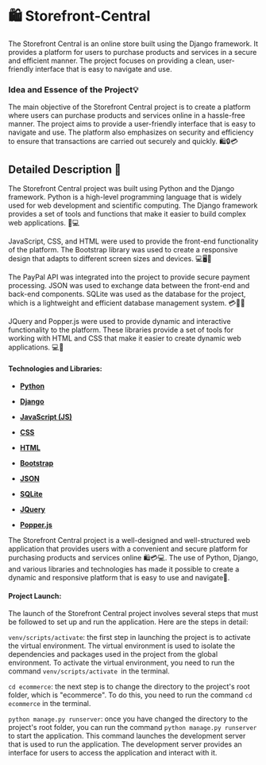# 🛍️ Storefront-Central

The Storefront Central is an online store built using the Django framework. It provides a platform for users to purchase products and services in a secure and efficient manner. The project focuses on providing a clean, user-friendly interface that is easy to navigate and use.

### Idea and Essence of the Project💡

The main objective of the Storefront Central project is to create a platform where users can purchase products and services online in a hassle-free manner. The project aims to provide a user-friendly interface that is easy to navigate and use. The platform also emphasizes on security and efficiency to ensure that transactions are carried out securely and quickly. 🛍️🔒💳

## Detailed Description 📝

The Storefront Central project was built using Python and the Django framework. Python is a high-level programming language that is widely used for web development and scientific computing. The Django framework provides a set of tools and functions that make it easier to build complex web applications. 🐍💻

JavaScript, CSS, and HTML were used to provide the front-end functionality of the platform. The Bootstrap library was used to create a responsive design that adapts to different screen sizes and devices. 💻🖥️📱

The PayPal API was integrated into the project to provide secure payment processing. JSON was used to exchange data between the front-end and back-end components. SQLite was used as the database for the project, which is a lightweight and efficient database management system. 💳🔄💾

JQuery and Popper.js were used to provide dynamic and interactive functionality to the platform. These libraries provide a set of tools for working with HTML and CSS that make it easier to create dynamic web applications. 💻🎨

#### Technologies and Libraries:

- **[Python](https://docs.python.org/3/)**

- **[Django](https://docs.djangoproject.com/en/3.2/)**

- **[JavaScript (JS)](https://developer.mozilla.org/en-US/docs/Web/JavaScript)**

- **[CSS](https://developer.mozilla.org/en-US/docs/Web/CSS)**

- **[HTML](https://developer.mozilla.org/en-US/docs/Web/HTML)**

- **[Bootstrap](https://getbootstrap.com/docs/4.0/getting-started/introduction/)**

- **[JSON](https://developer.mozilla.org/en-US/docs/Learn/JavaScript/Objects/JSON)**

- **[SQLite](https://www.sqlite.org/docs.html)**

- **[JQuery](https://api.jquery.com/)**

- **[Popper.js](https://popper.js.org/docs/v2/)**

The Storefront Central project is a well-designed and well-structured web application that provides users with a convenient and secure platform for purchasing products and services online 🛍️💳💻. The use of Python, Django, and various libraries and technologies has made it possible to create a dynamic and responsive platform that is easy to use and navigate📱.

#### Project Launch:

The launch of the Storefront Central project involves several steps that must be followed to set up and run the application. Here are the steps in detail:

`venv/scripts/activate`: the first step in launching the project is to activate the virtual environment. The virtual environment is used to isolate the dependencies and packages used in the project from the global environment. 
To activate the virtual environment, you need to run the command `venv/scripts/activate `in the terminal.

`cd ecommerce`: the next step is to change the directory to the project's root folder, which is "ecommerce". 
To do this, you need to run the command `cd ecommerce` in the terminal.

`python manage.py runserver`: once you have changed the directory to the project's root folder, you can run the command `python manage.py runserver` to start the application. This command launches the development server that is used to run the application. The development server provides an interface for users to access the application and interact with it.